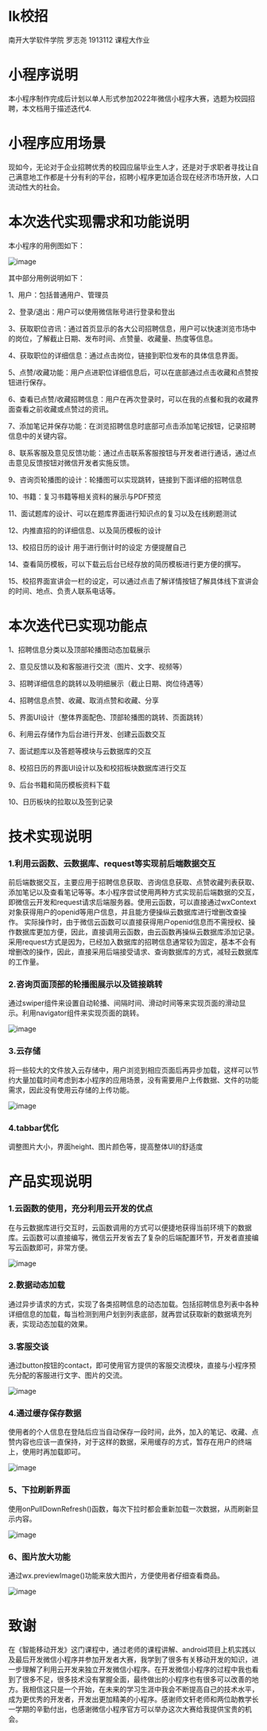# lk校招

南开大学软件学院 罗志尧 1913112 课程大作业

# 小程序说明

本小程序制作完成后计划以单人形式参加2022年微信小程序大赛，选题为校园招聘，本文档用于描述迭代4.

# 小程序应用场景

现如今，无论对于企业招聘优秀的校园应届毕业生人才，还是对于求职者寻找让自己满意地工作都是十分有利的平台，招聘小程序更加适合现在经济市场开放，人口流动性大的社会。

# 本次迭代实现需求和功能说明

本小程序的用例图如下：

![image](https://github.com/luozhiyao101/2022android-development/raw/main/Finalproject/iteration-4(final)/image/用例图.jpg)

其中部分用例说明如下：

1、用户：包括普通用户、管理员

2、登录/退出：用户可以使用微信账号进行登录和登出

3、获取职位咨讯：通过首页显示的各大公司招聘信息，用户可以快速浏览市场中的岗位，了解截止日期、发布时间、点赞量、收藏量、热度等信息。

4、获取职位的详细信息：通过点击岗位，链接到职位发布的具体信息界面。

5、点赞/收藏功能：用户点进职位详细信息后，可以在底部通过点击收藏和点赞按钮进行保存。

6、查看已点赞/收藏招聘信息：用户在再次登录时，可以在我的点餐和我的收藏界面查看之前收藏或点赞过的资讯。

7、添加笔记并保存功能：在浏览招聘信息时底部可点击添加笔记按钮，记录招聘信息中的关键内容。

8、联系客服及意见反馈功能：通过点击联系客服按钮与开发者进行通话，通过点击意见反馈按钮对微信开发者实施反馈。

9、咨询页轮播图的设计：轮播图可以实现跳转，链接到下面详细的招聘信息

10、书籍：复习书籍等相关资料的展示与PDF预览

11、面试题库的设计、可以在题库界面进行知识点的复习以及在线刷题测试

12、内推直招的的详细信息、以及简历模板的设计

13、校招日历的设计 用于进行倒计时的设定 方便提醒自己

14、查看简历模板，可以下载云后台已经存放的简历模板进行更方便的撰写。

15、校招界面宣讲会一栏的设定，可以通过点击了解详情按钮了解具体线下宣讲会的时间、地点、负责人联系电话等。

# 本次迭代已实现功能点

1、招聘信息分类以及顶部轮播图动态加载展示

2、意见反馈以及和客服进行交流（图片、文字、视频等）

3、招聘详细信息的跳转以及明细展示（截止日期、岗位待遇等）

4、招聘信息点赞、收藏、取消点赞和收藏、分享

5、界面UI设计（整体界面配色、顶部轮播图的跳转、页面跳转）

6、利用云存储作为后台进行开发、创建云函数交互

7、面试题库以及答题等模块与云数据库的交互

8、校招日历的界面UI设计以及和校招板块数据库进行交互

9、后台书籍和简历模板资料下载

10、日历板块的拉取以及签到记录

# 技术实现说明

### 1.利用云函数、云数据库、request等实现前后端数据交互

前后端数据交互，主要应用于招聘信息获取、咨询信息获取、点赞收藏列表获取、添加笔记以及查看笔记等等。本小程序尝试使用两种方式实现前后端数据的交互，即微信云开发和request请求后端服务器。使用云函数，可以直接通过wxContext对象获得用户的openid等用户信息，并且能方便操纵云数据库进行增删改查操作。 实际操作时，由于微信云函数可以直接获得用户openid信息而不需授权、操作数据库更加方便，因此，直接调用云函数，由云函数再操纵云数据库添加记录。 采用request方式是因为，已经加入数据库的招聘信息通常较为固定，基本不会有增删改的操作，因此，直接采用后端接受请求、查询数据库的方式，减轻云数据库的工作量。

### 2.咨询页面顶部的轮播图展示以及链接跳转

通过swiper组件来设置自动轮播、间隔时间、滑动时间等来实现页面的滑动显示。利用navigator组件来实现页面的跳转。

![image](https://github.com/luozhiyao101/2022android-development/raw/main/Finalproject/iteration-4(final)/image/技术2.png)

### 3.云存储

将一些较大的文件放入云存储中，用户浏览到相应页面后再异步加载，这样可以节约大量加载时间考虑到本小程序的应用场景，没有需要用户上传数据、文件的功能需求，因此没有使用云存储的上传功能。

![image](https://github.com/luozhiyao101/2022android-development/raw/main/Finalproject/iteration-4(final)/image/技术3.png)

### 4.tabbar优化

调整图片大小，界面height、图片颜色等，提高整体UI的舒适度

# 产品实现说明

### 1.云函数的使用，充分利用云开发的优点

在与云数据库进行交互时，云函数调用的方式可以便捷地获得当前环境下的数据库。云函数可以直接编写，微信云开发省去了复杂的后端配置环节，开发者直接编写云函数即可，非常方便。

![image](https://github.com/luozhiyao101/2022android-development/raw/main/Finalproject/iteration-4(final)/image/实现1.png)

### 2.数据动态加载

通过异步请求的方式，实现了各类招聘信息的动态加载。包括招聘信息列表中各种详细信息的加载，每当检测到用户划到列表底部，就再尝试获取新的数据填充列表，实现动态加载的效果。

### 3.客服交谈

通过button按钮的contact，即可使用官方提供的客服交流模块，直接与小程序预先分配的客服进行文字、图片的交流。 

![image](https://github.com/luozhiyao101/2022android-development/raw/main/Finalproject/iteration-4(final)/image/实现3.png)

### 4.通过缓存保存数据

使用者的个人信息在登陆后应当自动保存一段时间，此外，加入的笔记、收藏、点赞内容也应该一直保持，对于这样的数据，采用缓存的方式，暂存在用户的终端上，使用时再加载即可。

![image](https://github.com/luozhiyao101/2022android-development/raw/main/Finalproject/iteration-4(final)/image/实现4.png)

### 5、下拉刷新界面

使用onPullDownRefresh()函数，每次下拉时都会重新加载一次数据，从而刷新显示内容。

![image](https://github.com/luozhiyao101/2022android-development/raw/main/Finalproject/iteration-4(final)/image/实现5.png)

### 6、图片放大功能

通过wx.previewImage()功能来放大图片，方便使用者仔细查看商品。

![image](https://github.com/luozhiyao101/2022android-development/raw/main/Finalproject/iteration-4(final)/image/实现6.png)

# 致谢

在《智能移动开发》这门课程中，通过老师的课程讲解、android项目上机实践以及最后开发微信小程序并参加开发者大赛，我学到了很多有关移动开发的知识，进一步理解了利用云开发来独立开发微信小程序。在开发微信小程序的过程中我也看到了很多不足，很多技术没有掌握全面，最终做出的小程序也有很多可以改善的地方。我相信这只是一个开始，在未来的学习生涯中我会不断提高自己的技术水平，成为更优秀的开发者，开发出更加精美的小程序。感谢师文轩老师和两位助教学长一学期的辛勤付出，也感谢微信小程序官方可以举办这次大赛给我提供宝贵的机会。